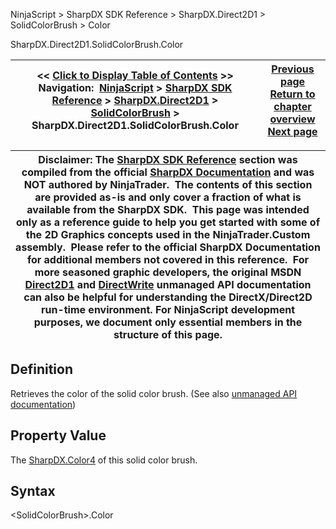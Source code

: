 ﻿
NinjaScript \> SharpDX SDK Reference \> SharpDX.Direct2D1 \> SolidColorBrush \> Color

SharpDX.Direct2D1\.SolidColorBrush.Color

| \<\< [Click to Display Table of Contents](sharpdx_direct2d1_solidcolorbrush_color.md) \>\> **Navigation:**     [NinjaScript](ninjascript-1.md) \> [SharpDX SDK Reference](sharpdx_sdk_reference-1.md) \> [SharpDX.Direct2D1](sharpdx_direct2d1-1.md) \> [SolidColorBrush](sharpdx_direct2d1_solidcolorbrush-1.md) \> SharpDX.Direct2D1\.SolidColorBrush.Color | [Previous page](sharpdx_direct2d1_solidcolorbrush-1.md) [Return to chapter overview](sharpdx_direct2d1_solidcolorbrush-1.md) [Next page](sharpdx_direct2d1_strokestyle-1.md) |
| --- | --- |

| Disclaimer: The [SharpDX SDK Reference](sharpdx_sdk_reference-1.md) section was compiled from the official [SharpDX Documentation](http://sharpdx.org/) and was NOT authored by NinjaTrader.  The contents of this section are provided as\-is and only cover a fraction of what is available from the SharpDX SDK.  This page was intended only as a reference guide to help you get started with some of the 2D Graphics concepts used in the NinjaTrader.Custom assembly.  Please refer to the official SharpDX Documentation for additional members not covered in this reference.  For more seasoned graphic developers, the original MSDN [Direct2D1](https://msdn.microsoft.com/en-us/library/windows/desktop/dd370990.aspx) and [DirectWrite](https://msdn.microsoft.com/en-us/library/windows/desktop/dd368038.aspx) unmanaged API documentation can also be helpful for understanding the DirectX/Direct2D run\-time environment. For NinjaScript development purposes, we document only essential members in the structure of this page. |
| --- |

## Definition
Retrieves the color of the solid color brush.
(See also [unmanaged API documentation](https://msdn.microsoft.com/en-us/library/dd372209.aspx))
 
## Property Value
The [SharpDX.Color4](sharpdx_color4-1.md) of this solid color brush.
 
## Syntax
\<SolidColorBrush\>.Color
